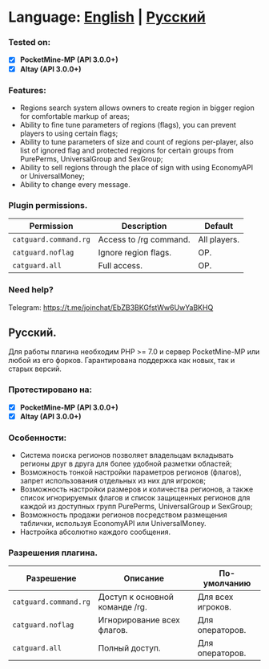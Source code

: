 # Language: [English](#ENG) | [Русский](#RUS)

<a name="ENG"></a>

### Tested on:

- [x] **PocketMine-MP (API 3.0.0+)**
- [x] **Altay (API 3.0.0+)**

### Features:

- Regions search system allows owners to create region in bigger region for comfortable markup of areas;
- Ability to fine tune parameters of regions (flags), you can prevent players to using certain flags;
- Ability to tune parameters of size and count of regions per-player, also list of ignored flag and protected regions for certain groups from PurePerms, UniversalGroup and SexGroup;
- Ability to sell regions through the place of sign with using EconomyAPI or UniversalMoney;
- Ability to change every message.

### Plugin permissions.

Permission | Description | Default
--- | --- | ---
`catguard.command.rg` | Access to /rg command. | All players.
`catguard.noflag` | Ignore region flags. | OP.
`catguard.all` | Full access. | OP.

### Need help?

Telegram: https://t.me/joinchat/EbZB3BKGfstWw6UwYaBKHQ

<a name="RUS"></a>

## Русский.

Для работы плагина необходим PHP >= 7.0 и сервер PocketMine-MP или любой из его форков. Гарантирована поддержка как новых, так и старых версий.

### Протестировано на:

- [x] **PocketMine-MP (API 3.0.0+)**
- [x] **Altay (API 3.0.0+)**

### Особенности:

- Система поиска регионов позволяет владельцам вкладывать регионы друг в друга для более удобной разметки областей;
- Возможность тонкой настройки параметров регионов (флагов), запрет использования отдельных из них для игроков;
- Возможность настройки размеров и количества регионов, а также список игнорируемых флагов и список защищенных регионов для каждой из доступных групп PurePerms, UniversalGroup и SexGroup;
- Возможность продажи регионов посредством размещения таблички, используя EconomyAPI или UniversalMoney.
- Настройка абсолютно каждого сообщения.

### Разрешения плагина.

Разрешение | Описание | По-умолчанию
--- | --- | ---
`catguard.command.rg` | Доступ к основной команде /rg. | Для всех игроков.
`catguard.noflag` | Игнорирование всех флагов. | Для операторов.
`catguard.all` | Полный доступ. | Для операторов.
